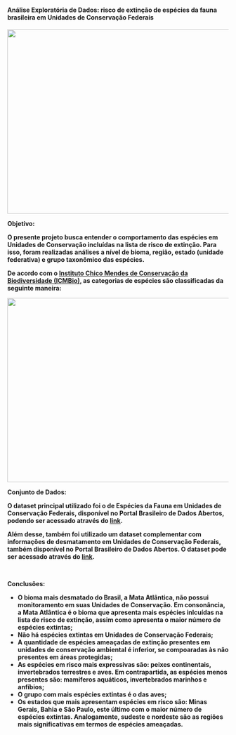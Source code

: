 <h4>Análise Exploratória de Dados: risco de extinção de espécies da fauna brasileira em Unidades de Conservação Federais <h4>

<p align="center">
  <img width="720" height="420" src="https://i0.wp.com/jornal.usp.br/wp-content/uploads/2019/09/20190920_00_biodiversidade3.jpg?fit=800%2C420&ssl=1">
</p>

**Objetivo:**

O presente projeto busca entender o comportamento das espécies em Unidades de Conservação incluídas na lista de risco de extinção. Para isso, foram realizadas análises a nível de bioma, região, estado (unidade federativa) e grupo taxonômico das espécies.

De acordo com o [Instituto Chico Mendes de Conservação da Biodiversidade (ICMBio)](https://salve.icmbio.gov.br/#/metodos-de-avaliacao), as categorias de espécies são classificadas da seguinte maneira:

  <img width="720" height="420" src="https://salve.icmbio.gov.br/img/metodos-de-avaliacao.svg">


**Conjunto de Dados:**

O dataset principal utilizado foi o de Espécies da Fauna em Unidades de Conservação Federais, disponível no Portal Brasileiro de Dados Abertos, podendo ser acessado através do [link](https://dados.gov.br/dados/conjuntos-dados/especies-da-fauna-em-unidades-de-conservacao).

Além desse, também foi utilizado um dataset complementar com informações de desmatamento em Unidades de Conservação Federais, também disponível no Portal Brasileiro de Dados Abertos. O dataset pode ser acessado através do [link](https://dados.gov.br/dados/conjuntos-dados/incendios-em-unidades-de-conservacao-federais).


&nbsp;


**Conclusões:**

- O bioma mais desmatado do Brasil, a Mata Atlântica, não possui monitoramento em suas Unidades de Conservação. Em consonância, a Mata Atlântica é o bioma que apresenta mais espécies inlcuídas na lista de risco de extinção, assim como apresenta o maior número de espécies extintas;
- Não há espécies extintas em Unidades de Conservação Federais;
- A quantidade de espécies ameaçadas de extinção presentes em unidades de conservação ambiental é inferior, se compoaradas às não presentes em áreas protegidas;
- As espécies em risco mais expressivas são: peixes continentais, invertebrados terrestres e aves. Em contrapartida, as espécies menos presentes são: mamíferos aquáticos, invertebrados marinhos e anfíbios;
- O grupo com mais espécies extintas é o das aves;
- Os estados que mais apresentam espécies em risco são: Minas Gerais, Bahia e São Paulo, este último com o maior número de espécies extintas. Analogamente, sudeste e nordeste são as regiões mais significativas em termos de espécies ameaçadas.

